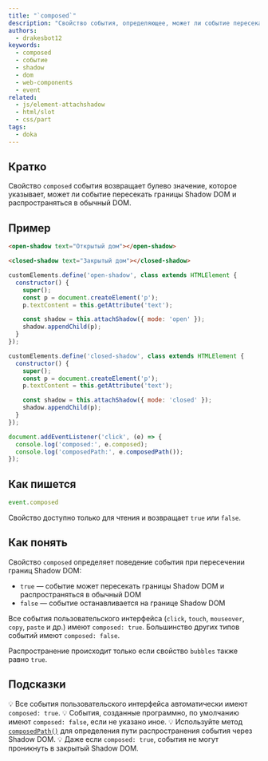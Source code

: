 ```yaml
---
title: "`composed`"
description: "Свойство события, определяющее, может ли событие пересекать границы Shadow DOM и распространяться в обычный DOM."
authors:
  - drakesbot12
keywords:
  - composed
  - событие
  - shadow
  - dom
  - web-components
  - event
related:
  - js/element-attachshadow
  - html/slot
  - css/part
tags:
  - doka
---
```


## Кратко

Свойство `composed` события возвращает булево значение, которое указывает, может ли событие пересекать границы Shadow DOM и распространяться в обычный DOM.

## Пример

```html
<open-shadow text="Открытый дом"></open-shadow>

<closed-shadow text="Закрытый дом"></closed-shadow>
```

```javascript
customElements.define('open-shadow', class extends HTMLElement {
  constructor() {
    super();
    const p = document.createElement('p');
    p.textContent = this.getAttribute('text');

    const shadow = this.attachShadow({ mode: 'open' });
    shadow.appendChild(p);
  }
});

customElements.define('closed-shadow', class extends HTMLElement {
  constructor() {
    super();
    const p = document.createElement('p');
    p.textContent = this.getAttribute('text');

    const shadow = this.attachShadow({ mode: 'closed' });
    shadow.appendChild(p);
  }
});

document.addEventListener('click', (e) => {
  console.log('composed:', e.composed);
  console.log('composedPath:', e.composedPath());
});
```

## Как пишется

```javascript
event.composed
```

Свойство доступно только для чтения и возвращает `true` или `false`.

## Как понять

Свойство `composed` определяет поведение события при пересечении границ Shadow DOM:

- `true` — событие может пересекать границы Shadow DOM и распространяться в обычный DOM
- `false` — событие останавливается на границе Shadow DOM

Все события пользовательского интерфейса (`click`, `touch`, `mouseover`, `copy`, `paste` и др.) имеют `composed: true`. Большинство других типов событий имеют `composed: false`.

Распространение происходит только если свойство `bubbles` также равно `true`.

## Подсказки

💡 Все события пользовательского интерфейса автоматически имеют `composed: true`.
💡 События, созданные программно, по умолчанию имеют `composed: false`, если не указано иное.
💡 Используйте метод [`composedPath()`](/js/event-composedpath) для определения пути распространения события через Shadow DOM.
💡 Даже если `composed: true`, события не могут проникнуть в закрытый Shadow DOM.
